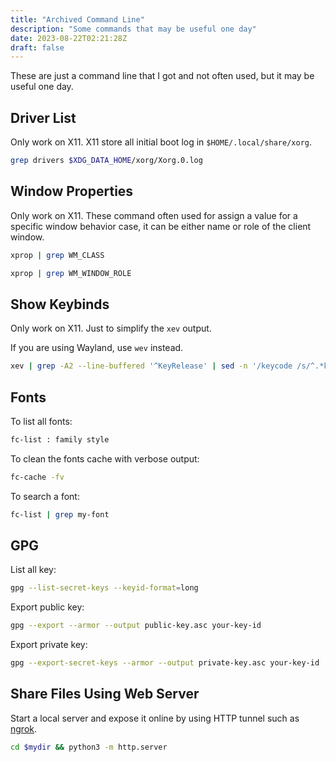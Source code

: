 ```yaml
---
title: "Archived Command Line"
description: "Some commands that may be useful one day"
date: 2023-08-22T02:21:28Z
draft: false
---
```


These are just a command line that I got and not often used, but
it may be useful one day.

## Driver List

Only work on X11. X11 store all initial boot log in
`$HOME/.local/share/xorg`.

```bash
grep drivers $XDG_DATA_HOME/xorg/Xorg.0.log
```

## Window Properties

Only work on X11. These command often used for assign a value for a
specific window behavior case, it can be either name
or role of the client window.

```bash
xprop | grep WM_CLASS
```

```bash
xprop | grep WM_WINDOW_ROLE
```

## Show Keybinds

Only work on X11. Just to simplify the `xev` output.

If you are using Wayland, use `wev` instead.

```bash
xev | grep -A2 --line-buffered '^KeyRelease' | sed -n '/keycode /s/^.*keycode \([0-9]*\).* (.*, \(.*\)).*$/\1 \2/p'
```

## Fonts

To list all fonts:

```bash
fc-list : family style
```

To clean the fonts cache with verbose output:

```bash
fc-cache -fv
```

To search a font:

```bash
fc-list | grep my-font
```

## GPG

List all key:

```bash
gpg --list-secret-keys --keyid-format=long
```

Export public key:

```bash
gpg --export --armor --output public-key.asc your-key-id
```

Export private key:

```bash
gpg --export-secret-keys --armor --output private-key.asc your-key-id
```

## Share Files Using Web Server

Start a local server and expose it online by using HTTP tunnel such as
[ngrok](https://ngrok.com/).

```bash
cd $mydir && python3 -m http.server
```
